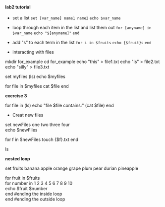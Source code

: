 #### lab2 tutorial

* set a list
`set [var_name] name1 name2`
`echo $var_name`

* loop through each item in the list and list them out
`for [anyname] in $var_name`
`echo "$[anyname]"`
`end`

* add "s" to each term in the list
`for i in $fruits`
`echo {$fruit}s`
`end`

* interacting with files

mkdir for_example
cd for_example
echo "this" > file1.txt
echo "is" > file2.txt
echo "silly" > file3.txt

set myfiles (ls)
echo $myfiles

for file in $myfiles
cat $file
end

__exercise 3__

for file in (ls)
echo "file $file contains:" (cat $file)
end

* Creat new files

set newFiles one two three four  
echo $newFiles

for f in $newFiles
    touch {$f}.txt
end

ls  


__nested loop__  

set fruits banana apple orange grape plum pear durian pineapple

for fruit in $fruits   
    for number in 1 2 3 4 5 6 7 8 9 10  
        echo $fruit $number  
    end #ending the inside loop  
end #ending the outside loop
